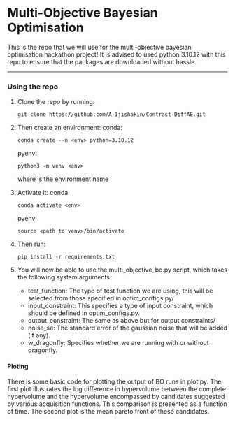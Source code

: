 # Multi-Objective Bayesian Optimisation

This is the repo that we will use for the multi-objective bayesian optimisation hackathon project! It is advised to used python 3.10.12 with this repo to ensure that the packages are downloaded without hassle.

---------------- 
### Using the repo
1. Clone the repo by running: 
    ```
    git clone https://github.com/A-Ijishakin/Contrast-DiffAE.git
    ```
2. Then create an environment: 
    conda: 
    ```
    conda create --n <env> python=3.10.12
    ```

    pyenv:  
    ```
    python3 -m venv <env>
    ```
    where <env> is the environment name 
   
3. Activate it: 
   conda 
   ```
   conda activate <env>
   ```
   pyenv
   ``` 
   source <path to venv>/bin/activate 
   ``` 
4. Then run:
   ```
   pip install -r requirements.txt
   ```

5. You will now be able to use the multi_objective_bo.py script, which takes the following system arguments: 
    - test_function: The type of test function we are using, this will be selected from those specified in optim_configs.py/ 
    - input_constraint: This specifies a type of input constraint, which should be defined in optim_configs.py. 
    - output_constraint: The same as above but for output constraints/
    - noise_se: The standard error of the gaussian noise that will be added (if any).
    - w_dragonfly: Specifies whether we are running with or without dragonfly.  

#### Ploting
There is some basic code for plotting the output of BO runs in plot.py. 
The first plot illustrates the log difference in hypervolume between the complete hypervolume and the hypervolume encompassed by candidates suggested by various acquisition functions. This comparison is presented as a function of time. The second plot is the mean pareto front of these candidates. 

<!-- 
They should have the following form: 
[![hv-difference](https://i.postimg.cc/8s1HPMQs/hv-difference.png)](https://postimg.cc/8s1HPMQs)


[![Objectives](https://i.postimg.cc/56yS8JtV/Objectives.png)](https://postimg.cc/56yS8JtV)
 -->
